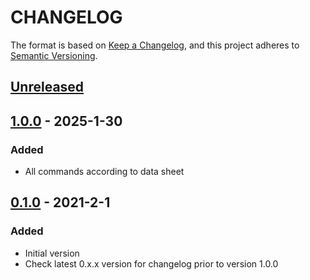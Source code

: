 # CHANGELOG

The format is based on [Keep a Changelog](https://keepachangelog.com/en/1.0.0/),
and this project adheres to [Semantic Versioning](https://semver.org/spec/v2.0.0.html).

## [Unreleased] 

## [1.0.0] - 2025-1-30

### Added

- All commands according to data sheet
## [0.1.0] - 2021-2-1

### Added

- Initial version
- Check latest 0.x.x version for changelog prior to version 1.0.0

[Unreleased]: https://github.com/Sensirion/raspberry-pi-i2c-scd4x/compare/1.0.0...HEAD
[1.0.0]: https://github.com/Sensirion/raspberry-pi-i2c-scd4x/compare/0.1.0...1.0.0
[0.1.0]: https://github.com/Sensirion/raspberry-pi-i2c-scd4x/releases/tag/0.1.0